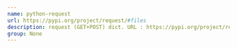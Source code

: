 ```yaml
---
name: python-request
url: https://pypi.org/project/request/#files
description: request (GET+POST) dict. URL : https://pypi.org/project/request/#files Groups : None
group: None
---
```


